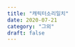 ```yaml
---
title: "캐릭터소리일치"
date: 2020-07-21
category: "그외"
draft: false
---
```



<!--stackedit_data:
eyJoaXN0b3J5IjpbMTIyMTY4MzksNTk1MDIwMTc5XX0=
-->